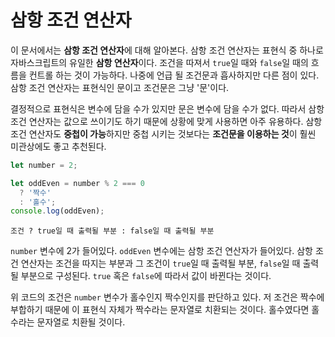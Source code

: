 # 삼항 조건 연산자
이 문서에서는 **삼항 조건 연산자**에 대해 알아본다. 삼항 조건 연산자는 표현식 중 하나로 자바스크립트의 유일한 **삼항 연산자**이다. 조건을 따져서 `true`일 때와 `false`일 때의 흐름을 컨트롤 하는 것이 가능하다. 나중에 언급 될 조건문과 흡사하지만 다른 점이 있다. 삼항 조건 연산자는 표현식인 문이고 조건문은 그냥 '문'이다.

결정적으로 표현식은 변수에 담을 수가 있지만 문은 변수에 담을 수가 없다. 따라서 삼항 조건 연산자는 값으로 쓰이기도 하기 때문에 상황에 맞게 사용하면 아주 유용하다. 삼항 조건 연산자도 **중첩이 가능**하지만 중첩 시키는 것보다는 **조건문을 이용하는 것**이 훨씬 미관상에도 좋고 추천된다.

```js
let number = 2;

let oddEven = number % 2 === 0
  ? '짝수'
  : '홀수';
console.log(oddEven);
```

```text
조건 ? true일 때 출력될 부분 : false일 때 출력될 부분
```

`number` 변수에 2가 들어있다. `oddEven` 변수에는 삼항 조건 연산자가 들어있다. 삼항 조건 연산자는 조건을 따지는 부분과 그 조건이 `true`일 때 출력될 부분, `false`일 때 출력될 부분으로 구성된다. `true` 혹은 `false`에 따라서 값이 바뀐다는 것이다.

위 코드의 조건은 `number` 변수가 홀수인지 짝수인지를 판단하고 있다. 저 조건은 짝수에 부합하기 때문에 이 표현식 자체가 짝수라는 문자열로 치환되는 것이다. 홀수였다면 홀수라는 문자열로 치환될 것이다.